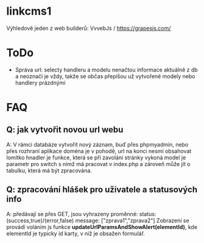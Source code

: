 # linkcms1

Výhledově jeden z web builderů: VvvebJs / https://grapesjs.com/

# ToDo
-   Správa url: selecty handleru a modelu nenačtou informace aktuálně z db a neoznačí je vždy, takže 
    se občas přepíšou už vytvořené modely nebo handlery prázdnými

# FAQ
## Q: jak vytvořit novou url webu
A: V rámci databáze vytvořit nový záznam, buď přes phpmyadmin, nebo přes rozhraní aplikace
doména je v pohodě, url na konci nesmí obsahovat lomítko
hnadler je funkce, která se při zavolání stránky vykoná
model je parametr pro switch s nímž má pracovat v index.php a zároveň může jít o tabulku,
která má být zpracována.

## Q: zpracování hlášek pro uživatele a statusových info
A: předávají se přes GET, jsou vyhrazeny proměnné:
status: (success,true)/(error,false)
message: ["zprava1","zprava2"]
Zobrazení se provádí voláním js funkce **updateUrlParamsAndShowAlert(elementId)**, kde elementId je typicky id
karty, v níž je obsažen formulář. 